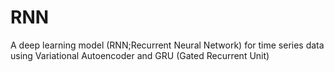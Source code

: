 # RNN
A deep learning model (RNN;Recurrent Neural Network) for time series data using Variational Autoencoder and GRU (Gated Recurrent Unit)
